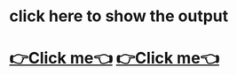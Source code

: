 <h1>click here to show the output<h1>
<a href="https://jitu-jk.github.io/Cap_782/ca1.html">👉Click me👈</a>
<a href="https://jitu-jk.github.io/Cap_782/boxmodel.htmlhtml">👉Click me👈</a>

